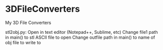 # 3DFileConverters
My 3D File Converters

stl2obj.py:
  Open in text editor (Notepad++, Sublime, etc)
  Change file1 path in main() to stl ASCII file to open
  Change outfile path in main() to name of obj file to write to
